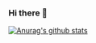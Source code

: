 ### Hi there 👋
<!--
[![Top Langs](https://github-readme-stats.vercel.app/api/top-langs/?username=NicolasDrapier)](https://github.com/anuraghazra/github-readme-stats)
-->

[![Anurag's github stats](https://github-readme-stats.vercel.app/api?username=NicolasDrapier&count_private=true&show_icons=true&theme=cobalt)](https://github.com/anuraghazra/github-readme-stats)

<!--
**NicolasDrapier/NicolasDrapier** is a ✨ _special_ ✨ repository because its `README.md` (this file) appears on your GitHub profile.

Here are some ideas to get you started:

- 🔭 I’m currently working on ...
- 🌱 I’m currently learning ...
- 👯 I’m looking to collaborate on ...
- 🤔 I’m looking for help with ...
- 💬 Ask me about ...
- 📫 How to reach me: ...
- 😄 Pronouns: ...
- ⚡ Fun fact: ...
-->
